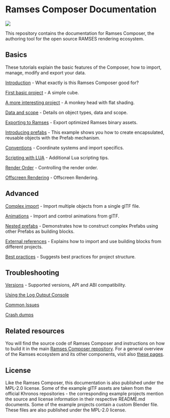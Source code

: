 <!--
SPDX-License-Identifier: MPL-2.0

This file is part of Ramses Composer
(see https://github.com/COVESA/ramses-composer-docs).

This Source Code Form is subject to the terms of the Mozilla Public License, v. 2.0.
If a copy of the MPL was not distributed with this file, You can obtain one at http://mozilla.org/MPL/2.0/.
-->
# Ramses Composer Documentation

![](ramses-composer-logo.png)

This repository contains the documentation for Ramses Composer, the authoring tool for the open source RAMSES rendering ecosystem.

## Basics

These tutorials explain the basic features of the Composer, how to import, manage, modify and export
your data.

[Introduction](./basics/introduction/README.md) - What exactly is this Ramses Composer good for?

[First basic project](./basics/hello_world/README.md) - A simple cube.

[A more interesting project](./basics/monkey/README.md) - A monkey head with flat shading.

[Data and scope](./basics/data_and_scopes/README.md) - Details on object types, data and scope.

[Exporting to Ramses](./basics/export/README.md) - Export optimized Ramses binary assets.

[Introducing prefabs](./basics/prefabs/README.md) - This example shows you how to create encapsulated, reusable objects with the Prefab mechanism.

[Conventions](./basics/conventions/README.md) - Coordinate systems and import specifics.

[Scripting with LUA](./basics/lua_syntax/README.md) - Additional Lua scripting tips.

[Render Order](./basics/ordering/README.md) - Controlling the render order.

[Offscreen Rendering](./basics/offscreen/README.md) - Offscreen Rendering.

## Advanced

[Complex import](./advanced/complex_import/README.md) - Import multiple objects from a single glTF file.

[Animations](./advanced/animations/README.md) - Import and control animations from glTF.

[Nested prefabs](./advanced/nested_prefabs/README.md) - Demonstrates how to construct complex Prefabs using other Prefabs as building blocks.

[External references](./advanced/external_references/README.md) - Explains how to import and use building blocks from different projects.

[Best practices](./advanced/best_practices/README.md) - Suggests best practices for project structure.

## Troubleshooting

[Versions](./debugging/versions/README.md) - Supported versions, API and ABI compatibility.

[Using the Log Output Console](./debugging/using_log_console/README.md)

[Common Issues](./debugging/common_issues/README.md)

[Crash dumps](./debugging/crash_dumps/README.md)

## Related resources

You will find the source code of Ramses Composer and instructions on how to build it in the
main [Ramses Composer repository](https://github.com/COVESA/ramses-composer). For a general
overview of the Ramses ecosystem and its other components, visit
also [these pages](https://ramses-sdk.readthedocs.io/).

## License

Like the Ramses Composer, this documentation is also published under the MPL-2.0 license.
Some of the example glTF assets are taken from the official Khronos repositories - the corresponding
example projects mention the source and license information in their respective README.md documents.
Some of the example projects contain a custom Blender file. These files are also published under the MPL-2.0 license.
